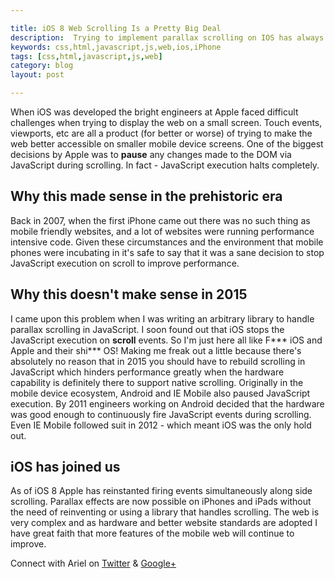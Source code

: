 ```yaml
---

title: iOS 8 Web Scrolling Is a Pretty Big Deal
description:  Trying to implement parallax scrolling on IOS has always been a problem. Until iOS 8.
keywords: css,html,javascript,js,web,ios,iPhone
tags: [css,html,javascript,js,web]
category: blog
layout: post

---
```


When iOS was developed the bright engineers at Apple faced difficult challenges when trying to display the web on a small screen. Touch events, viewports, etc are all a product (for better or worse) of trying to make the web better accessible on smaller mobile device screens. One of the biggest decisions by Apple was to __pause__ any changes made to the DOM via JavaScript during scrolling. In fact - JavaScript execution halts completely.

## Why this made sense in the prehistoric era

Back in 2007, when the first iPhone came out there was no such thing as mobile friendly websites, and a lot of websites were running performance intensive code. Given these circumstances and the environment that mobile phones were incubating in it's safe to say that it was a sane decision to stop JavaScript execution on scroll to improve performance.

## Why this doesn't make sense in 2015

I came upon this problem when I was writing an arbitrary library to handle parallax scrolling in JavaScript. I soon found out that iOS stops the JavaScript execution on __scroll__ events. So I'm just here all like F*** iOS and Apple and their shi*** OS! Making me freak out a little because there's absolutely no reason that in 2015 you should have to rebuild scrolling in JavaScript which hinders performance greatly when the hardware capability is definitely there to support native scrolling. Originally in the mobile device ecosystem, Android and IE Mobile also paused JavaScript execution. By 2011 engineers working on Android decided that the hardware was good enough to continuously fire JavaScript events during scrolling. Even IE Mobile followed suit in 2012 - which meant iOS was the only hold out.

## iOS has joined us

As of iOS 8 Apple has reinstanted firing events simultaneously along side scrolling. Parallax effects are now possible on iPhones and iPads without the need of reinventing or using a library that handles scrolling. The web is very complex and as hardware and better website standards are adopted I have great faith that more features of the mobile web will continue to improve.

Connect with Ariel on [Twitter](https://twitter.com/yerariel) & <a rel="author" href="https://plus.google.com/+ArielSal"> Google+ </a>
